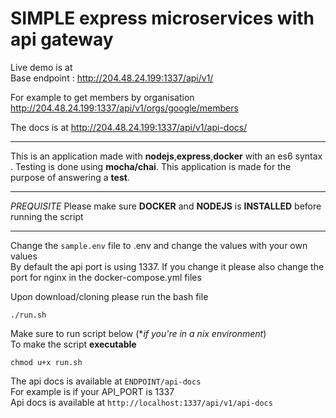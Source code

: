 # SIMPLE express microservices with api gateway
Live demo is at   
Base endpoint : <http://204.48.24.199:1337/api/v1/>  

For example to get members by organisation  
<http://204.48.24.199:1337/api/v1/orgs/google/members>  

The docs is at
<http://204.48.24.199:1337/api/v1/api-docs/>  

----------------------------------------------------------------------------------------
This is an application made with **nodejs**,**express**,**docker** with an es6 syntax .
Testing is done using **mocha/chai**.
This application is made for the purpose of answering a **test**.


_________________________________________________________________________________________
*PREQUISITE*
Please make sure **DOCKER** and **NODEJS** is **INSTALLED** before running the script

------------------------------------------------------------------------------------------
Change the ```sample.env``` file to .env and change the values with your own values   
By default the api port is using 1337. If you change it please also change the port for nginx in the docker-compose.yml files   

Upon download/cloning please run the bash file   
```
./run.sh
```
Make sure to run script below (**if you're in a *nix environment**)  
To make the script **executable**

```
chmod u+x run.sh 
```
The api docs is available at ```ENDPOINT/api-docs```   
For example is if your API_PORT is 1337    
Api docs is available at ```http://localhost:1337/api/v1/api-docs```   

